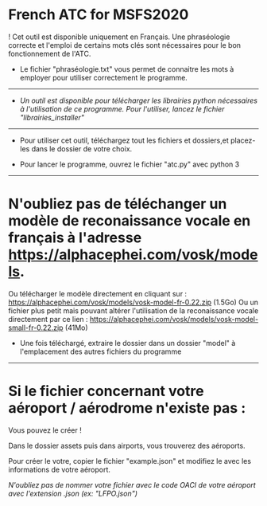 # French ATC for MSFS2020

! Cet outil est disponible uniquement en Français. Une phraséologie correcte et l'emploi de certains mots clés sont nécessaires pour le bon fonctionnement de l'ATC.

* Le fichier "phraséologie.txt" vous permet de connaitre les mots à employer pour utiliser correctement le programme.

-----

* *Un outil est disponible pour télécharger les librairies python nécessaires à l'utilisation de ce programme. Pour l'utiliser, lancez le fichier "librairies_installer"*

-----

* Pour utiliser cet outil, téléchargez tout les fichiers et dossiers,et placez-les dans le dossier de votre choix.

* Pour lancer le programme, ouvrez le fichier "atc.py" avec python 3

-----

# N'oubliez pas de téléchanger un modèle de reconaissance vocale en français à l'adresse https://alphacephei.com/vosk/models.
Ou télécharger le modèle directement en cliquant sur : https://alphacephei.com/vosk/models/vosk-model-fr-0.22.zip (1.5Go)
Ou un fichier plus petit mais pouvant altérer l'utilisation de la reconaissance vocale directement par ce lien : https://alphacephei.com/vosk/models/vosk-model-small-fr-0.22.zip (41Mo)

* Une fois téléchargé, extraire le dossier dans un dossier "model" à l'emplacement des autres fichiers du programme

-----

# Si le fichier concernant votre aéroport / aérodrome n'existe pas :

Vous pouvez le créer !

Dans le dossier assets puis dans airports, vous trouverez des aéroports.

Pour créer le votre, copier le fichier "example.json" et modifiez le avec les informations de votre aéroport.

*N'oubliez pas de nommer votre fichier avec le code OACI de votre aéroport avec l'extension .json (ex: "LFPO.json")*
